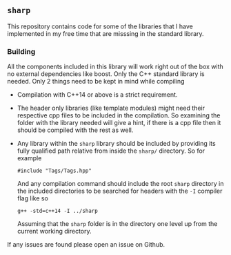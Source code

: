 `sharp`
-------

This repository contains code for some of the libraries that I have
implemented in my free time that are misssing in the standard library.

### Building

All the components included in this library will work right out of the box
with no external dependencies like boost.  Only the C++ standard library is
needed.  Only 2 things need to be kept in mind while compiling

* Compilation with C++14 or above is a strict requirement.
* The header only libraries (like template modules) might need their
  respective cpp files to be included in the compilation.  So examining the
  folder with the library needed will give a hint, if there is a cpp file then
  it should be compiled with the rest as well.
* Any library within the `sharp` library should be included by providing its
  fully qualified path relative from inside the `sharp/` directory.  So for
  example

    `#include "Tags/Tags.hpp"`

  And any compilation command should include the root `sharp` directory in the
  included directories to be searched for headers with the `-I` compiler flag
  like so

    `g++ -std=c++14 -I ../sharp`

  Assuming that the `sharp` folder is in the directory one level up from the
  current working directory.

If any issues are found please open an issue on Github.

